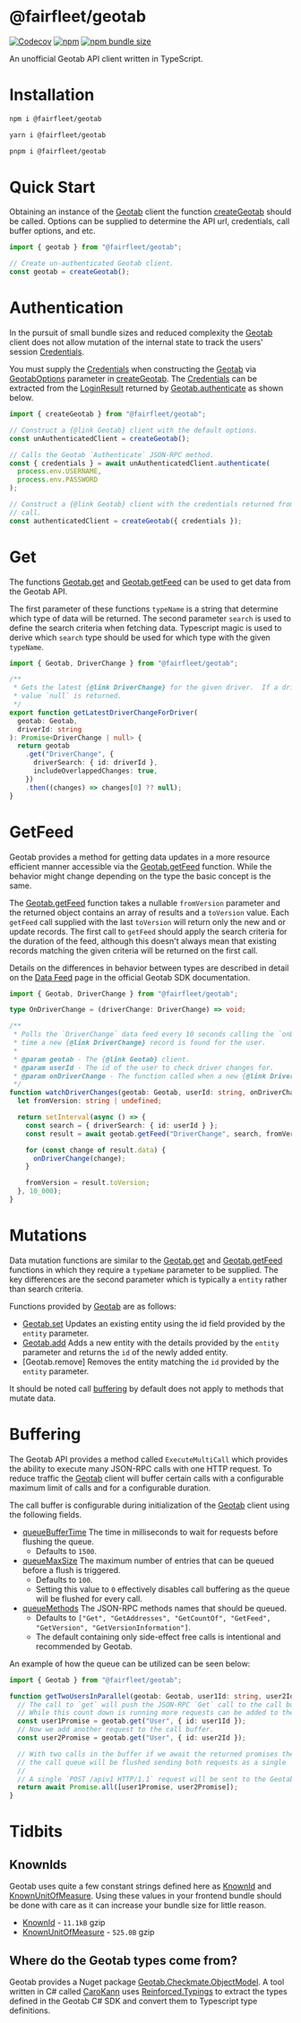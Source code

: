 # @fairfleet/geotab

[![Codecov](https://img.shields.io/codecov/c/github/fairfleet/geotab?style=flat-square&token=GT7V1LNB88)](https://app.codecov.io/gh/fairfleet/geotab)
[![npm](https://img.shields.io/npm/v/@fairfleet/geotab?style=flat-square)](https://www.npmjs.com/package/@fairfleet/geotab)
[![npm bundle size](https://img.shields.io/bundlephobia/minzip/@fairfleet/geotab@latest?style=flat-square)](https://bundlephobia.com/package/@fairfleet/geotab@latest)

An unofficial Geotab API client written in TypeScript.

# Installation

```bash
npm i @fairfleet/geotab

yarn i @fairfleet/geotab

pnpm i @fairfleet/geotab
```

# Quick Start

Obtaining an instance of the [Geotab](docs/interfaces/Geotab.md) client the function
[createGeotab](docs/README.md#creategeotab) should be called. Options can be supplied to determine
the API url, credentials, call buffer options, and etc.

```typescript
import { geotab } from "@fairfleet/geotab";

// Create un-authenticated Geotab client.
const geotab = createGeotab();
```

# Authentication

In the pursuit of small bundle sizes and reduced complexity the [Geotab](docs/interfaces/Geotab.md)
client does not allow mutation of the internal state to track the users' session
[Credentials](docs/interfaces/Credentials.md).

You must supply the [Credentials](docs/interfaces/Credentials.md) when constructing the
[Geotab](docs/interfaces/Geotab.md) via [GeotabOptions](docs/interfaces/GeotabOptions.md) parameter
in [createGeotab](docs/README.md#creategeotab). The [Credentials](docs/interfaces/Credentials.md)
can be extracted from the [LoginResult](docs/interfaces/LoginResult.md) returned by
[Geotab.authenticate](Geotab.md#authenticate) as shown below.

```typescript
import { createGeotab } from "@fairfleet/geotab";

// Construct a {@link Geotab} client with the default options.
const unAuthenticatedClient = createGeotab();

// Calls the Geotab `Authenticate` JSON-RPC method.
const { credentials } = await unAuthenticatedClient.authenticate(
  process.env.USERNAME,
  process.env.PASSWORD
);

// Construct a {@link Geotab} client with the credentials returned from the `Authenticate` JSON-RPC
// call.
const authenticatedClient = createGeotab({ credentials });
```

# Get

The functions [Geotab.get](docs/interfaces/Geotab.md#get) and [Geotab.getFeed](docs/interfaces/Geotab.md#getfeed)
can be used to get data from the Geotab API.

The first parameter of these functions `typeName` is a string that determine which type of data will
be returned. The second parameter `search` is used to define the search criteria when fetching
data. Typescript magic is used to derive which `search` type should be used for which type with the
given `typeName`.

```typescript
import { Geotab, DriverChange } from "@fairfleet/geotab";

/**
 * Gets the latest {@link DriverChange} for the given driver.  If a driver change doesn't exist the
 * value `null` is returned.
 */
export function getLatestDriverChangeForDriver(
  geotab: Geotab,
  driverId: string
): Promise<DriverChange | null> {
  return geotab
    .get("DriverChange", {
      driverSearch: { id: driverId },
      includeOverlappedChanges: true,
    })
    .then((changes) => changes[0] ?? null);
}
```

# GetFeed

Geotab provides a method for getting data updates in a more resource efficient manner accessible via
the [Geotab.getFeed](docs/interfaces/Geotab.md#getfeed) function. While the behavior might change
depending on the type the basic concept is the same.

The [Geotab.getFeed](docs/interfaces/Geotab.md#getfeed) function takes a nullable `fromVersion` parameter
and the returned object contains an array of results and a `toVersion` value. Each `getFeed` call
supplied with the last `toVersion` will return only the new and or update records. The first call
to `getFeed` should apply the search criteria for the duration of the feed, although this doesn't
always mean that existing records matching the given criteria will be returned on the first call.

Details on the differences in behavior between
types are described in detail on the
[Data Feed](https://geotab.github.io/sdk/software/guides/data-feed/) page in the official Geotab SDK
documentation.

```typescript
import { Geotab, DriverChange } from "@fairfleet/geotab";

type OnDriverChange = (driverChange: DriverChange) => void;

/**
 * Polls the `DriverChange` data feed every 10 seconds calling the `onDriverChange` function each
 * time a new {@link DriverChange} record is found for the user.
 *
 * @param geotab - The {@link Geotab} client.
 * @param userId - The id of the user to check driver changes for.
 * @param onDriverChange - The function called when a new {@link DriverChange} is found.
 */
function watchDriverChanges(geotab: Geotab, userId: string, onDriverChange: OnDriverChange) {
  let fromVersion: string | undefined;

  return setInterval(async () => {
    const search = { driverSearch: { id: userId } };
    const result = await geotab.getFeed("DriverChange", search, fromVersion);

    for (const change of result.data) {
      onDriverChange(change);
    }

    fromVersion = result.toVersion;
  }, 10_000);
}
```

# Mutations

Data mutation functions are similar to the [Geotab.get](docs/interfaces/Geotab.md#get) and
[Geotab.getFeed](docs/interfaces/Geotab.md#getfeed) functions in which they require a `typeName`
parameter to be supplied. The key differences are the second parameter which is typically a `entity`
rather than search criteria.

Functions provided by [Geotab](docs/interfaces/Geotab.md) are as follows:

- [Geotab.set](docs/interfaces/Geotab.md#set) Updates an existing entity using the id field provided
  by the `entity` parameter.
- [Geotab.add](docs/interfaces/Geotab.md@add) Adds a new entity with the details provided by the
  `entity` parameter and returns the `id` of the newly added entity.
- [Geotab.remove] Removes the entity matching the `id` provided by the `entity` parameter.

It should be noted call [buffering](#buffering) by default does not apply to methods that mutate data.

# Buffering

The Geotab API provides a method called `ExecuteMultiCall` which provides the ability to execute many
JSON-RPC calls with one HTTP request. To reduce traffic the [Geotab](docs/interfaces/Geotab.md)
client will buffer certain calls with a configurable maximum limit of calls and for a configurable
duration.

The call buffer is configurable during initialization of the [Geotab](docs/interfaces/Geotab.md)
client using the following fields.

- [queueBufferTime](docs/interfaces/GeotabOptions.md#queueBufferTime) The time in milliseconds to
  wait for requests before flushing the queue.
  - Defaults to `1500`.
- [queueMaxSize](docs/interfaces/GeotabOptions.md#queueMaxSize) The maximum number of entries that
  can be queued before a flush is triggered.
  - Defaults to `100`.
  - Setting this value to `0` effectively disables call buffering as the queue will be flushed for
    every call.
- [queueMethods](docs/interfaces/GeotabOptions.md#queueMethods) The JSON-RPC methods names that should
  be queued.
  - Defaults to `["Get", "GetAddresses", "GetCountOf", "GetFeed", "GetVersion", "GetVersionInformation"]`.
  - The default containing only side-effect free calls is intentional and recommended by Geotab.

An example of how the queue can be utilized can be seen below:

```typescript
import { Geotab } from "@fairfleet/geotab";

function getTwoUsersInParallel(geotab: Geotab, user1Id: string, user2Id: string) {
  // The call to `get` will push the JSON-RPC `Get` call to the call buffer and start a count down.
  // While this count down is running more requests can be added to the buffer.
  const user1Promise = geotab.get("User", { id: user1Id });
  // Now we add another request to the call buffer.
  const user2Promise = geotab.get("User", { id: user2Id });

  // With two calls in the buffer if we await the returned promises the count down will complete and
  // the call queue will be flushed sending both requests as a single `ExecuteMultiCall`.
  //
  // A single `POST /apiv1 HTTP/1.1` request will be sent to the Geotab API.
  return await Promise.all([user1Promise, user2Promise]);
}
```

# Tidbits

## KnownIds

Geotab uses quite a few constant strings defined here as [KnownId](docs/enums/KnownId.md) and
[KnownUnitOfMeasure](docs/enums/KnownUnitOfMeasure.md). Using these values in your frontend bundle
should be done with care as it can increase your bundle size for little reason.

- [KnownId](docs/enums/KnownId.md) - `11.1kB` gzip
- [KnownUnitOfMeasure](docs/enums/KnownUnitOfMeasure.md) - `525.0B` gzip

## Where do the Geotab types come from?

Geotab provides a Nuget package [Geotab.Checkmate.ObjectModel](https://www.nuget.org/packages/Geotab.Checkmate.ObjectModel/10.0.0-preview1).
A tool written in C# called [CaroKann](tools/CaroKann/) uses [Reinforced.Typings](https://www.nuget.org/packages/Reinforced.Typings)
to extract the types defined in the Geotab C# SDK and convert them to Typescript type definitions.
